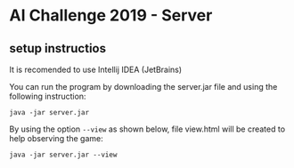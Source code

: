 # AI Challenge 2019 - Server

## setup instructios

It is recomended to use Intellij IDEA (JetBrains)

You can run the program by downloading the server.jar file and using the following instruction:

```java -jar server.jar```

By using the option ```--view``` as shown below, file view.html will be created to help observing the game:

```java -jar server.jar --view```

